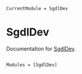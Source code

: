 ```@meta
CurrentModule = SgdlDev
```

# SgdlDev

Documentation for [SgdlDev](https://github.com/laurent-daniel/SgdlDev.jl).

```@index
```

```@autodocs
Modules = [SgdlDev]
```
